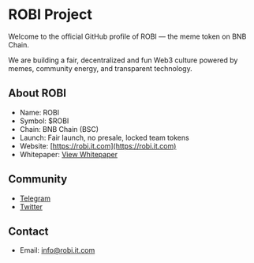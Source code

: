 # ROBI Project

Welcome to the official GitHub profile of ROBI — the meme token on BNB Chain.

We are building a fair, decentralized and fun Web3 culture powered by memes, community energy, and transparent technology.

## About ROBI

- Name: ROBI  
- Symbol: $ROBI  
- Chain: BNB Chain (BSC)  
- Launch: Fair launch, no presale, locked team tokens  
- Website: [https://robi.it.com](https://robi.it.com)  
- Whitepaper: [View Whitepaper](https://robi.it.com/whitepaper.pdf)

## Community

- [Telegram](https://t.me/robiarmy)  
- [Twitter](https://x.com/ROBI_BNBChain)

## Contact

- Email: info@robi.it.com
